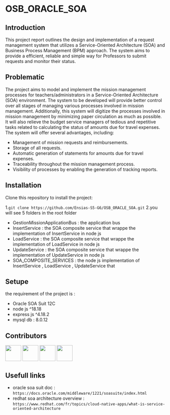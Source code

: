# OSB_ORACLE_SOA

## Introduction
This project report outlines the design and implementation of a request management system
that utilizes a Service-Oriented Architecture (SOA) and Business Process Management (BPM)
approach. The system aims to provide a efficient, reliable and simple way for Professors to
submit requests and monitor their status.

## Problematic
The project aims to model and implement the mission management processes for teachers/administrators in a Service-Oriented Architecture (SOA) environment. The system to be developed will provide better control over all stages of managing various processes involved in mission management. Additionally, this system will digitize the processes involved in mission management by minimizing paper circulation as much as possible. It will also relieve the budget service managers of tedious and repetitive tasks related to calculating the status of amounts due for travel expenses. The system will offer several advantages, including:

- Management of mission requests and reimbursements.  
- Storage of all requests.
- Automatic generation of statements for amounts due for travel expenses.
- Traceability throughout the mission management process.
- Visibility of processes by enabling the generation of tracking reports.


## Installation
Clone this repository to install the project:

1.`git clone https://github.com/Ensias-S5-G6/OSB_ORACLE_SOA.git`
2.you will see 5 folders in the root folder
- GestionMissionApplicationBus : the application bus
- InsertService : the SOA composite service that wrappe the implementation of InsertService in node js
- LoadService :  the SOA composite service that wrappe the implementation of LoadService in node js
- UpdateService : the SOA composite service that wrappe the implementation of UpdateService in node js
- SOA_COMPOSITE_SERVICES : the node js  implementation of InsertService , LoadService , UpdateService that

## Setupe
the requirement of the project is  : 
- Oracle SOA Suit 12C
- node js ^18.18
- express js  ^4.18.2
- mysql db : 8.0.12

## Contributors

[<img src="https://avatars.githubusercontent.com/u/96293231?v=4" width="50px">](https://github.com/GodWilldev)
[<img src="https://avatars.githubusercontent.com/u/148327695?v=4" width="50px">](https://github.com/dianeDev224)
[<img src="https://avatars.githubusercontent.com/u/125375032?v=4" width="50px">](https://github.com/ChaimaaRO)
[<img src="https://avatars.githubusercontent.com/u/101372554?v=4" width="50px">](https://github.com/houdasam)

## Usefull links
- oracle soa suit  doc : `https://docs.oracle.com/middleware/1221/soasuite/index.html`
- redhat soa architecture overview :  `https://www.redhat.com/fr/topics/cloud-native-apps/what-is-service-oriented-architecture`





